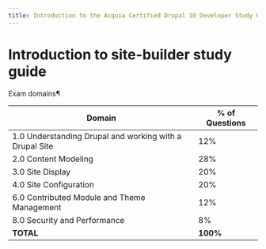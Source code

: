 ```yaml
---
title: Introduction to the Acquia Certified Drupal 10 Developer Study Guide
---
```

# Introduction to site-builder study guide


Exam domains¶


| Domain                                             | % of Questions |
|----------------------------------------------------|----------------|
| 1.0 Understanding Drupal and working with a Drupal Site | 12%           |
| 2.0 Content Modeling                               | 28%           |
| 3.0 Site Display                                   | 20%           |
| 4.0 Site Configuration                             | 20%           |
| 6.0 Contributed Module and Theme Management        | 12%           |
| 8.0 Security and Performance                       | 8%            |
| **TOTAL**                                          | **100%**       |

